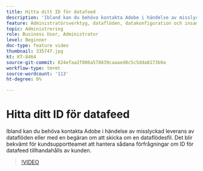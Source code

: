```yaml
---
title: Hitta ditt ID för datafeed
description: 'Ibland kan du behöva kontakta Adobe i händelse av misslyckad leverans av dataflöden eller med en begäran om att skicka om en dataflödesfil. Det blir bekvämt för kundsupportteamet att hantera sådana förfrågningar om ID för datafeed tillhandahålls av kunden. '
feature: Administratörsverktyg, dataflöden, datakonfiguration och insamling
topic: Administrering
role: Business User, Administrator
level: Beginner
doc-type: feature video
thumbnail: 335747.jpg
kt: KT-8464
source-git-commit: 824efaa2f806a578839caaaed0c5c5dda8173b9a
workflow-type: tm+mt
source-wordcount: '113'
ht-degree: 0%

---
```



# Hitta ditt ID för datafeed

Ibland kan du behöva kontakta Adobe i händelse av misslyckad leverans av dataflöden eller med en begäran om att skicka om en dataflödesfil. Det blir bekvämt för kundsupportteamet att hantera sådana förfrågningar om ID för datafeed tillhandahålls av kunden.


>[!VIDEO](https://video.tv.adobe.com/v/335747/?quality=12&learn=on)